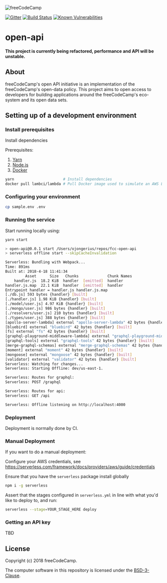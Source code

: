 ![freeCodeCamp](https://camo.githubusercontent.com/60c67cf9ac2db30d478d21755289c423e1f985c6/68747470733a2f2f73332e616d617a6f6e6177732e636f6d2f66726565636f646563616d702f776964652d736f6369616c2d62616e6e65722e706e67)

[![Gitter](https://badges.gitter.im/FreeCodeCamp/open-api.svg)](https://gitter.im/FreeCodeCamp/open-api?utm_source=badge&utm_medium=badge&utm_campaign=pr-badge)
[![Build Status](https://travis-ci.org/freeCodeCamp/open-api.svg?branch=staging)](https://travis-ci.org/freeCodeCamp/open-api)
[![Known Vulnerabilities](https://snyk.io/test/github/freecodecamp/open-api/badge.svg?targetFile=package.json)](https://snyk.io/test/github/freecodecamp/open-api?targetFile=package.json)

# open-api

**This project is currently being refactored, performance and API will be unstable.**

## About

freeCodeCamp's open API initiative is an implementation of the freeCodeCamp's open-data policy. This project aims to open access to developers for building applications around the freeCodeCamp's eco-system and its open data sets.

## Setting up of a development environment
### Install prerequisites

Install dependencies

Prerequisites:
1. [Yarn](https://yarnpkg.com/en/docs/install)
2. [Node.js](https://nodejs.org/en/)
3. [Docker](https://docs.docker.com/install/)

```sh
yarn                      # Install dependencies
docker pull lambci/lambda # Pull Docker image used to simulate an AWS Lambda container
```

### Configuring your environment

```sh
cp sample.env .env
```

### Running the service
Start running locally using:

```sh
yarn start

> open-api@0.0.1 start /Users/ojongerius/repos/fcc-open-api
> serverless offline start --skipCacheInvalidation

Serverless: Bundling with Webpack...
Time: 891ms
Built at: 2018-4-18 11:41:34
         Asset      Size   Chunks             Chunk Names
    handler.js  18.2 KiB  handler  [emitted]  handler
handler.js.map  22.1 KiB  handler  [emitted]  handler
Entrypoint handler = handler.js handler.js.map
[./db.js] 593 bytes {handler} [built]
[./handler.js] 1.98 KiB {handler} [built]
[./model/user.js] 4.97 KiB {handler} [built]
[./mongo/user.js] 986 bytes {handler} [built]
[./resolvers/user.js] 210 bytes {handler} [built]
[./types/user.js] 388 bytes {handler} [built]
[apollo-server-lambda] external "apollo-server-lambda" 42 bytes {handler} [built]
[bluebird] external "bluebird" 42 bytes {handler} [built]
[fs] external "fs" 42 bytes {handler} [built]
[graphql-playground-middleware-lambda] external "graphql-playground-middleware-lambda" 42 bytes {handler} [built]
[graphql-tools] external "graphql-tools" 42 bytes {handler} [built]
[merge-graphql-schemas] external "merge-graphql-schemas" 42 bytes {handler} [built]
[moment] external "moment" 42 bytes {handler} [built]
[mongoose] external "mongoose" 42 bytes {handler} [built]
[validator] external "validator" 42 bytes {handler} [built]
Serverless: Watching for changes...
Serverless: Starting Offline: dev/us-east-1.

Serverless: Routes for graphql:
Serverless: POST /graphql

Serverless: Routes for api:
Serverless: GET /api

Serverless: Offline listening on http://localhost:4000
```

### Deployment
Deployment is normally done by CI.

### Manual Deployment

If you want to do a manual deployment:

Configure your AWS credentials, see <https://serverless.com/framework/docs/providers/aws/guide/credentials>

Ensure that you have the `serverless` package install globally

```sh
npm i -g serverless
```

Assert that the stages configured in `serverless.yml` in line with what you'd like to deploy to, and run:

```sh
serverless --stage=YOUR_STAGE_HERE deploy
```

### Getting an API key

TBD

## License

Copyright (c) 2018 freeCodeCamp.

The computer software in this repository is licensed under the [BSD-3-Clause](./LICENSE).
